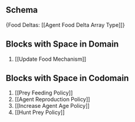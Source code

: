 ## Schema

{Food Deltas: [[Agent Food Delta Array Type]]}

## Blocks with Space in Domain
1. [[Update Food Mechanism]]

## Blocks with Space in Codomain
1. [[Prey Feeding Policy]]
2. [[Agent Reproduction Policy]]
3. [[Increase Agent Age Policy]]
4. [[Hunt Prey Policy]]

